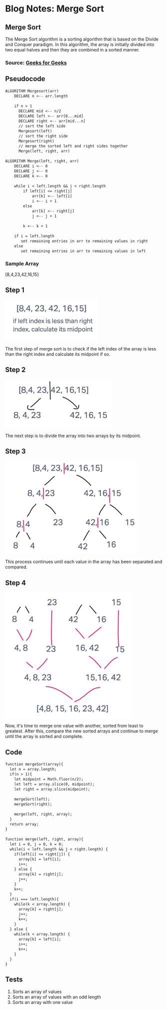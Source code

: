 # Blog Notes: Merge Sort

## Merge Sort
The Merge Sort algorithm is a sorting algorithm that is based on the Divide and Conquer paradigm. In this algorithm, the array is initially divided into two equal halves and then they are combined in a sorted manner.

### Source: [Geeks for Geeks](https://www.geeksforgeeks.org/merge-sort/)

## Pseudocode

```
ALGORITHM Mergesort(arr)
    DECLARE n <-- arr.length

    if n > 1
      DECLARE mid <-- n/2
      DECLARE left <-- arr[0...mid]
      DECLARE right <-- arr[mid...n]
      // sort the left side
      Mergesort(left)
      // sort the right side
      Mergesort(right)
      // merge the sorted left and right sides together
      Merge(left, right, arr)

ALGORITHM Merge(left, right, arr)
    DECLARE i <-- 0
    DECLARE j <-- 0
    DECLARE k <-- 0

    while i < left.length && j < right.length
        if left[i] <= right[j]
            arr[k] <-- left[i]
            i <-- i + 1
        else
            arr[k] <-- right[j]
            j <-- j + 1

        k <-- k + 1

    if i = left.length
       set remaining entries in arr to remaining values in right
    else
       set remaining entries in arr to remaining values in left
```

### Sample Array

[8,4,23,42,16,15]

## Step 1

![Step 1](./assets/step1.png)

The first step of merge sort is to check if the left index of the array is less than the right index and calculate its midpoint if so.

## Step 2

![Step 2](./assets/step2.png)

The next step is to divide the array into two arrays by its midpoint.

## Step 3

![Step 3](./assets/step3.png)

This process continues until each value in the array has been separated and compared.

## Step 4

![Step 4](./assets/step4.png)

Now, it's time to merge one value with another, sorted from least to greatest. After this, compare the new sorted arrays and continue to merge until the array is sorted and complete.

## Code
```
function mergeSort(array){
  let n = array.length;
  if(n > 1){
    let midpoint = Math.floor(n/2);
    let left = array.slice(0, midpoint);
    let right = array.slice(midpoint);

    mergeSort(left);
    mergeSort(right);

    merge(left, right, array);
  }
  return array;
}

function merge(left, right, array){
  let i = 0, j = 0, k = 0;
  while(i < left.length && j < right.length) {
    if(left[i] <= right[j]) {
      array[k] = left[i];
      i++;
    } else {
      array[k] = right[j];
      j++;
    }
    k++;
  }
  if(i === left.length){
    while(k < array.length) {
      array[k] = right[j];
      j++;
      k++;
    }
  } else {
    while(k < array.length) {
      array[k] = left[i];
      i++;
      k++;
    }
  }
}
```

## Tests
1. Sorts an array of values
2. Sorts an array of values with an odd length
3. Sorts an array with one value
